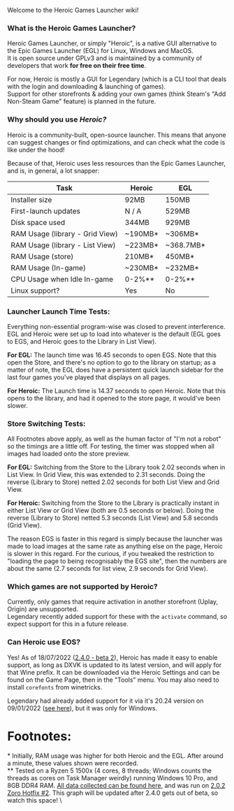 Welcome to the Heroic Games Launcher wiki!

### What is the Heroic Games Launcher?
Heroic Games Launcher, or simply "Heroic", is a native GUI alternative to the Epic Games Launcher (EGL) for Linux, Windows and MacOS.  
It is open source under GPLv3 and is maintained by a community of developers that work **for free on their free time**.

For now, Heroic is mostly a GUI for Legendary (which is a CLI tool that deals with the login and downloading & launching of games).  
Support for other storefronts & adding your own games (think Steam's "Add Non-Steam Game" feature) is planned in the future.

### Why should you use _**Heroic?**_

<!-- For now this only compares Heroic and the EGL. Once other stores are supported, they should be added here -->

Heroic is a community-built, open-source launcher. This means that anyone can suggest changes or find optimizations, and can check what the code is like under the hood!
  
Because of that, Heroic uses less resources than the Epic Games Launcher, and is, in general, a lot snapper:
  
|         Task                     |  Heroic |    EGL     |
| -------------------------------- | ------- | ---------- |
| Installer size                   | 92MB    | 150MB      |
| First-launch updates             | N / A   | 529MB      |
| Disk space used                  | 344MB   | 929MB      |
| RAM Usage (library - Grid View)  | ~190MB* | ~306MB*    |
| RAM Usage (library - List View)  | ~223MB* | ~368.7MB*  |
| RAM Usage (store)                | 210MB*  | 450MB*     |
| RAM Usage (In-game)              | ~230MB* | ~232MB*    |
| CPU Usage when Idle In-game      | 0-2%**  | 0-2%**     |
| Linux support?                   | Yes     | No         |

### Launcher Launch Time Tests:
Everything non-essential program-wise was closed to prevent interference. EGL and Heroic were set up to load into whatever is the default (EGL goes to EGS, and Heroic goes to the Library in List View).

**For EGL:** The launch time was 16.45 seconds to open EGS. Note that this open the Store, and there's no option to go to the library on startup; as a matter of note, the EGL does have a persistent quick launch sidebar for the last four games you've played that displays on all pages.

**For Heroic:** The Launch time is 14.37 seconds to open Heroic. Note that this opens to the library, and had it opened to the store page, it would've been slower.

### Store Switching Tests:
All Footnotes above apply, as well as the human factor of "I'm not a robot" so the timings are a little off. For testing, the timer was stopped when all images had loaded onto the store preview.  
  
**For EGL:** Switching from the Store to the Library took 2.02 seconds when in List View. In Grid View, this was extended to 2.31 seconds. Doing the reverse (Library to Store) netted 2.02 seconds for both List View and Grid View.

**For Heroic:** Switching from the Store to the Library is practically instant in either List View or Grid View (both are 0.5 seconds or below). Doing the reverse (Library to Store) netted 5.3 seconds (List View) and 5.8 seconds (Grid View).

The reason EGS is faster in this regard is simply because the launcher was made to load images at the same rate as anything else on the page, Heroic is slower in this regard. For the curious, if you tweaked the restriction to "loading the page to being recognisably the EGS site", then the numbers are about the same (2.7 seconds for list view, 2.9 seconds for Grid View).

### Which games are not supported by Heroic?
Currently, only games that require activation in another storefront (Uplay, Origin) are unsupported.  
Legendary recently added support for these with the `activate` command, so expect support for this in a future release.

### Can Heroic use EOS? 
Yes! As of 18/07/2022 ([2.4.0 - beta 2](https://github.com/Heroic-Games-Launcher/HeroicGamesLauncher/releases/tag/v2.4.0-beta.2)), Heroic has made it easy to enable support, as long as DXVK is updated to its latest version, and will apply for that Wine prefix. It can be downloaded via the Heroic Settings and can be found on the Game Page, then in the "Tools" menu. You may also need to install `corefonts` from winetricks.

Legendary had already added support for it via it's 20.24 version on 09/01/2022 ([see here](https://github.com/derrod/legendary/releases/tag/0.20.24)), but it was only for Windows.

# Footnotes:
\* Initially, RAM usage was higher for both Heroic and the EGL. After around a minute, these values shown were recorded.  
\** Tested on a Ryzen 5 1500x (4 cores, 8 threads; Windows counts the threads as cores on Task Manager weirdly) running Windows 10 Pro, and 8GB DDR4 RAM. [All data collected can be found here](https://imgur.com/a/jfV48v7), and was run on [2.0.2 Zoro Hotfix #2](https://github.com/Heroic-Games-Launcher/HeroicGamesLauncher/releases/tag/v2.0.2). This graph will be updated after 2.4.0 gets out of beta, so watch this space!
\
